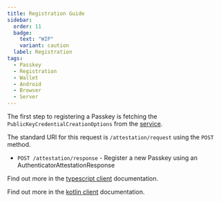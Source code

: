 ```yaml
---
title: Registration Guide
sidebar:
  order: 11
  badge:
    text: "WIP"
    variant: caution
  label: Registration
tags:
  - Passkey
  - Registration
  - Wallet
  - Android
  - Browser
  - Server
---
```


The first step to registering a Passkey is fetching the `PublicKeyCredentialCreationOptions` from the [service]().

The standard URI for this request is `/attestation/request` using the `POST` method.


- `POST /attestation/response` - Register a new Passkey using an AuthenticatorAttestationResponse

Find out more in the [typescript client](../../../clients/browser/registration) documentation.



Find out more in the [kotlin client](../../../clients/android/registration) documentation.

